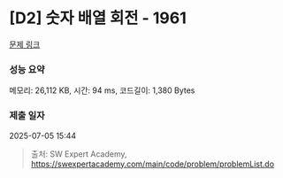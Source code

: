 # [D2] 숫자 배열 회전 - 1961 

[문제 링크](https://swexpertacademy.com/main/code/problem/problemDetail.do?contestProbId=AV5Pq-OKAVYDFAUq) 

### 성능 요약

메모리: 26,112 KB, 시간: 94 ms, 코드길이: 1,380 Bytes

### 제출 일자

2025-07-05 15:44



> 출처: SW Expert Academy, https://swexpertacademy.com/main/code/problem/problemList.do